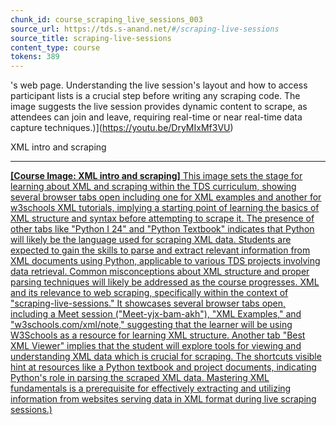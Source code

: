 ```yaml
---
chunk_id: course_scraping_live_sessions_003
source_url: https://tds.s-anand.net/#/scraping-live-sessions
source_title: scraping-live-sessions
content_type: course
tokens: 389
---
```


's web page. Understanding the live session's layout and how to access participant lists is a crucial step before writing any scraping code. The image suggests the live session provides dynamic content to scrape, as attendees can join and leave, requiring real-time or near real-time data capture techniques.)](https://youtu.be/DryMIxMf3VU)

XML intro and scraping

---

[**[Course Image: XML intro and scraping]** This image sets the stage for learning about XML and scraping within the TDS curriculum, showing several browser tabs open including one for XML examples and another for w3schools XML tutorials, implying a starting point of learning the basics of XML structure and syntax before attempting to scrape it. The presence of other tabs like "Python I 24" and "Python Textbook" indicates that Python will likely be the language used for scraping XML data. Students are expected to gain the skills to parse and extract relevant information from XML documents using Python, applicable to various TDS projects involving data retrieval. Common misconceptions about XML structure and proper parsing techniques will likely be addressed as the course progresses. XML and its relevance to web scraping, specifically within the context of "scraping-live-sessions." It showcases several browser tabs open, including a Meet session ("Meet-yjx-bam-akh"), "XML Examples," and "w3schools.com/xml/note," suggesting that the learner will be using W3Schools as a resource for learning XML structure. Another tab "Best XML Viewer" implies that the student will explore tools for viewing and understanding XML data which is crucial for scraping. The shortcuts visible hint at resources like a Python textbook and project documents, indicating Python's role in parsing the scraped XML data. Mastering XML fundamentals is a prerequisite for effectively extracting and utilizing information from websites serving data in XML format during live scraping sessions.)](https://youtu.be/8S_jvsjtaYg)
